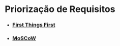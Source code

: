 # Priorização de Requisitos
- [<h3>First Things First</h2>](/docs/prioritization/FTF.md)
- [<h3>MoSCoW</h2>](/docs/prioritization/moscow.md)